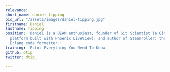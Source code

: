 ```yaml
---
relevance: 
short_name: daniel-tipping
pic_url: "/assets/images/daniel-tipping.jpg"
firstname: Daniel
lastname: Tipping
position: 'Daniel is a BEAM enthusiast, founder of Git Scientist (a Git & GitHub training
  platform built with Phoenix LiveView), and author of Steamroller: the opinionated
  Erlang code formatter.'
training: 'Ecto: Everything You Need To Know'
github: dtip
twitter: dtip_

---
```

